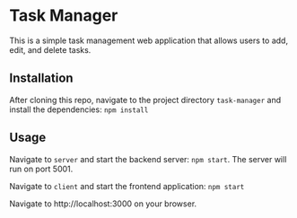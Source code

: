# Task Manager

This is a simple task management web application that allows users to add, edit, and delete tasks.

## Installation

After cloning this repo, navigate to the project directory ```task-manager``` and install the dependencies:
```npm install```

## Usage

Navigate to ```server``` and start the backend server: ```npm start```. The server will run on port 5001.

Navigate to ```client``` and start the frontend application: ```npm start```

Navigate to http://localhost:3000 on your browser.